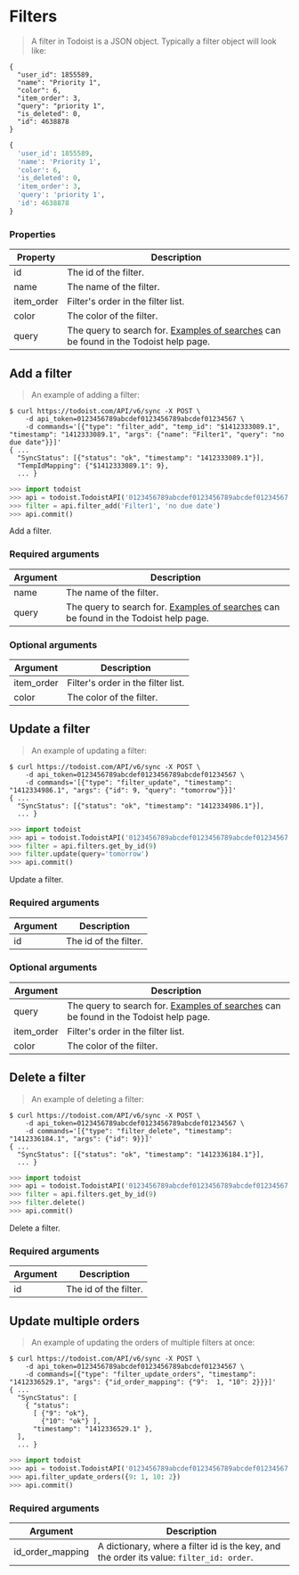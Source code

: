 # Filters

> A filter in Todoist is a JSON object. Typically a filter object will look like:

```shell
{
  "user_id": 1855589,
  "name": "Priority 1",
  "color": 6,
  "item_order": 3,
  "query": "priority 1",
  "is_deleted": 0,
  "id": 4638878
}
```

```python
{
  'user_id': 1855589,
  'name': 'Priority 1',
  'color': 6,
  'is_deleted': 0,
  'item_order': 3,
  'query': 'priority 1',
  'id': 4638878
}
```

### Properties

Property | Description
-------- | -----------
id | The id of the filter.
name | The name of the filter.
item_order | Filter's order in the filter list.
color | The color of the filter.
query | The query to search for. [Examples of searches](https://todoist.com/Help/timeQuery) can be found in the Todoist help page.

## Add a filter

> An example of adding a filter:

```shell
$ curl https://todoist.com/API/v6/sync -X POST \
    -d api_token=0123456789abcdef0123456789abcdef01234567 \
    -d commands='[{"type": "filter_add", "temp_id": "$1412333089.1", "timestamp": "1412333089.1", "args": {"name": "Filter1", "query": "no due date"}}]'
{ ...
  "SyncStatus": [{"status": "ok", "timestamp": "1412333089.1"}],
  "TempIdMapping": {"$1412333089.1": 9},
  ... }

```

```python
>>> import todoist
>>> api = todoist.TodoistAPI('0123456789abcdef0123456789abcdef01234567')
>>> filter = api.filter_add('Filter1', 'no due date')
>>> api.commit()
```

Add a filter.

### Required arguments

Argument | Description
-------- | -----------
name | The name of the filter.
query | The query to search for. [Examples of searches](https://todoist.com/Help/timeQuery) can be found in the Todoist help page.

### Optional arguments

Argument | Description
-------- | -----------
item_order | Filter's order in the filter list.
color | The color of the filter.

## Update a filter

> An example of updating a filter:

```shell
$ curl https://todoist.com/API/v6/sync -X POST \
    -d api_token=0123456789abcdef0123456789abcdef01234567 \
    -d commands='[{"type": "filter_update", "timestamp": "1412334986.1", "args": {"id": 9, "query": "tomorrow"}}]'
{ ...
  "SyncStatus": [{"status": "ok", "timestamp": "1412334986.1"}],
  ... }
```

```python
>>> import todoist
>>> api = todoist.TodoistAPI('0123456789abcdef0123456789abcdef01234567')
>>> filter = api.filters.get_by_id(9)
>>> filter.update(query='tomorrow')
>>> api.commit()
```

Update a filter.

### Required arguments

Argument | Description
-------- | -----------
id | The id of the filter.

### Optional arguments

Argument | Description
-------- | -----------
query | The query to search for. [Examples of searches](https://todoist.com/Help/timeQuery) can be found in the Todoist help page.
item_order | Filter's order in the filter list.
color | The color of the filter.

## Delete a filter

> An example of deleting a filter:

```shell
$ curl https://todoist.com/API/v6/sync -X POST \
    -d api_token=0123456789abcdef0123456789abcdef01234567 \
    -d commands='[{"type": "filter_delete", "timestamp": "1412336184.1", "args": {"id": 9}}]'
{ ...
  "SyncStatus": [{"status": "ok", "timestamp": "1412336184.1"}],
  ... }
```

```python
>>> import todoist
>>> api = todoist.TodoistAPI('0123456789abcdef0123456789abcdef01234567')
>>> filter = api.filters.get_by_id(9)
>>> filter.delete()
>>> api.commit()
```

Delete a filter.

### Required arguments

Argument | Description
-------- | -----------
id | The id of the filter.

## Update multiple orders

> An example of updating the orders of multiple filters at once:

```shell
$ curl https://todoist.com/API/v6/sync -X POST \
    -d api_token=0123456789abcdef0123456789abcdef01234567 \
    -d commands=[{"type": "filter_update_orders", "timestamp": "1412336529.1", "args": {"id_order_mapping": {"9":  1, "10": 2}}}]'
{ ...
  "SyncStatus": [
    { "status":
      [ {"9": "ok"},
        {"10": "ok"} ],
      "timestamp": "1412336529.1" },
  ],
  ... }
```

```python
>>> import todoist
>>> api = todoist.TodoistAPI('0123456789abcdef0123456789abcdef01234567')
>>> api.filter_update_orders({9: 1, 10: 2})
>>> api.commit()
```

### Required arguments

Argument | Description
-------- | -----------
id_order_mapping| A dictionary, where a filter id is the key, and the order its value: `filter_id: order`.
